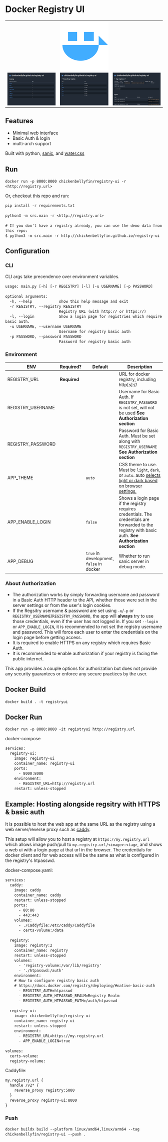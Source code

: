 # Docker Registry UI

| | | |
| -- | -- | -- |
| | ![](/static/logo.svg) | |
| ![](/screenshots/indexd.jpg) | ![](/screenshots/tagsd.jpg) | ![](/screenshots/imaged.jpg) |

## Features
* Minimal web interface
* Basic Auth & login
* multi-arch support

Built with python, [sanic](https://sanic.dev), and [water.css](https://watercss.kognise.dev/)

## Run
```
docker run -p 8000:8000 chickenbellyfin/registry-ui -r <http://registry.url>
```

Or, checkout this repo and run:
```
pip install -r requirements.txt

python3 -m src.main -r <http://registry.url>

# If you don't have a registry already, you can use the demo data from this repo:
$ python3 -m src.main -r http://chickenbellyfin.github.io/registry-ui
```

## Configuration

### CLI
CLI args take precendence over environment variables.
```
usage: main.py [-h] [-r REGISTRY] [-l] [-u USERNAME] [-p PASSWORD]

optional arguments:
  -h, --help            show this help message and exit
  -r REGISTRY, --registry REGISTRY
                        Registry URL (with http:// or https://)
  -l, --login           Show a login page for registries which require basic auth.
  -u USERNAME, --username USERNAME
                        Username for registry basic auth
  -p PASSWORD, --password PASSWORD
                        Password for registry basic auth
```
### Environment

| ENV | Required? | Default | Description |
| --- | --- | --- | --- |
| REGISTRY_URL | **Required** | | URL for docker registry, including http[s]:// |
| REGISTRY_USERNAME | | | Username for Basic Auth. If `REGISTRY_PASSWORD` is not set, will not be used **See Authorization section** |
| REGISTRY_PASSWORD | | | Password for Basic Auth. Must be set along with `REGISTRY_USERNAME` **See Authorization section** |
| APP_THEME | | `auto` |CSS theme to use. Must be `light`, `dark`, or `auto`. auto [selects light or dark based on browser settings.](https://watercss.kognise.dev/)
| APP_ENABLE_LOGIN | | `false` | Shows a login page if the registry requires credentials. The credentials are forwarded to the registry with basic auth. **See Authorization section**
| APP_DEBUG | | `true` in development, `false` in docker | Whether to run sanic server in debug mode.

### About Authorization

* The authorization works by simply forwarding username and password in a Basic Auth HTTP header to the API, whether those were set in the server settings or from the user's login cookies.
* If the Regsitry username & password are set using `-u`/`-p` or `REGISTRY_USERNAME`/`REGISTRY_PASSWORD`, the app will **always** try to use those credentials, even if the user has not logged in. If you set `--login` or `APP_ENABLE_LOGIN`, it is recommended to not set the registry username and password. This will force each user to enter the credentials on the login page before getting access.
* It is required to enable HTTPS on any registry which requires Basic Auth.
* It is recommended to enable authorization if your registry is facing the public internet.

This app provides a couple options for authorization but does not provide any security guarantees or enforce any secure practices by the user.

## Docker Build
```
docker build . -t registryui
```

## Docker Run
```
docker run -p 8000:8000 -it registryui http://registry.url
```

docker-compose
```
services:
  registry-ui:
    image: registry-ui
    container_name: registry-ui
    ports:
      - 8000:8000
    environment:
      - REGISTRY_URL=http://registry.url
    restart: unless-stopped
```

## Example: Hosting alongside regsitry with HTTPS & basic auth
It is possible to host the web app at the same URL as the registry using a web server/reverse proxy such as [caddy](https://caddyserver.com/).

This setup will allow you to host a registry at `https://my.registry.url` which allows image push/pull to `my.registry.url/<image>:<tag>`, and shows a web ui with a login page at that url in the browser. The credentials for docker client and for web access will be the same as what is configured in the registry's htpasswd.

docker-compose.yaml:
```
services:
  caddy:
    image: caddy
    container_name: caddy
    restart: unless-stopped
    ports:
      - 80:80
      - 443:443
    volumes:
      - ./Caddyfile:/etc/caddy/Caddyfile
      - certs-volume:/data

  registry:
    image: registry:2
    container_name: registry
    restart: unless-stopped
    volumes:
      - 'registry-volume:/var/lib/registry'
      - './htpasswd:/auth'
    environment:
    # How to configure registry basic auth
    # https://docs.docker.com/registry/deploying/#native-basic-auth
      - REGSITRY_AUTH=htpasswd
      - REGISTRY_AUTH_HTPASSWD_REALM=Registry Realm
      - REGISTRY_AUTH_HTPASSWD_PATH=/auth/htpasswd

  registry-ui:
    image: chickenbellyfin/registry-ui
    container_name: registry-ui
    restart: unless-stopped
    environment:
      - REGISTRY_URL=https://my.registry.url
      - APP_ENABLE_LOGIN=true

volumes:
  certs-volume:
  registry-volume:
```

Caddyfile:
```
my.registry.url {
  handle /v2* {
    reverse_proxy registry:5000
  }
  reverse_proxy registry-ui:8000
}
```

### Push
```
docker buildx build --platform linux/amd64,linux/arm64 --tag chickenbellyfin/registry-ui --push .
```